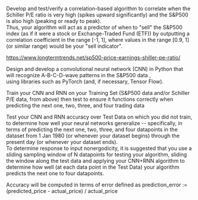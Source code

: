  Develop and test/verify a correlation-based algorithm to correlate when the Schiller P/E ratio is very high (spikes upward significantly) 
 and the S&P500 is also high (peaking or ready to peak).  
 Thus, your algorithm will act as a predictor of when to "sell" the S&P500 index (as if it were a stock or Exchange-Traded Fund (ETF)) 
 by outputting a correlation coefficient in the range [-1, 1], where values in the range [0.9, 1] (or similar range) would be your "sell indicator".  

https://www.longtermtrends.net/sp500-price-earnings-shiller-pe-ratio/

Design and develop a convolutional neural network (CNN) in Python that will recognize A-B-C-D-wave patterns in the S&P500 data ,  
using libraries such as PyTorch (and, if necessary, Tensor Flow).  

Train your CNN and RNN on your Training Set (S&P500 data and/or Schiller P/E data, from above) 
then test to ensure it functions correctly when predicting the next one, two, three, and four trading data


Test your CNN and RNN accuracy over Test Data on which you did not train, to determine how well your neural networks generalize -- specifically, 
in terms of predicting the next one, two, three, and four datapoints in the dataset from 1 Jan 1980 (or whenever your dataset begins)
through the present day (or whenever your dataset ends).  
To determine response to input nonergodicity, it is suggested that you use a sliding sampling window of N datapoints for testing your algorithm, 
sliding the window along the test data and applying your CNN+RNN algorithm to determine how well (at each data point in the Test Data)
your algorithm predicts the next one to four datapoints.  

Accuracy will be computed in terms of error defined as 
prediction_error := (predicted_price - actual_price) / actual_price 

